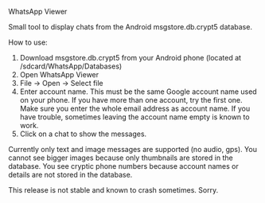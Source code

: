 WhatsApp Viewer

Small tool to display chats from the Android msgstore.db.crypt5 database.

How to use:
1. Download msgstore.db.crypt5 from your Android phone (located at /sdcard/WhatsApp/Databases)
2. Open WhatsApp Viewer
3. File -> Open -> Select file
4. Enter account name. This must be the same Google account name used on your phone. If you have more than one account, try the first one. Make sure you enter the whole email address as account name. If you have trouble, sometimes leaving the account name empty is known to work.
5. Click on a chat to show the messages.

Currently only text and image messages are supported (no audio, gps).
You cannot see bigger images because only thumbnails are stored in the database.
You see cryptic phone numbers because account names or details are not stored in the database.

This release is not stable and known to crash sometimes. Sorry.
